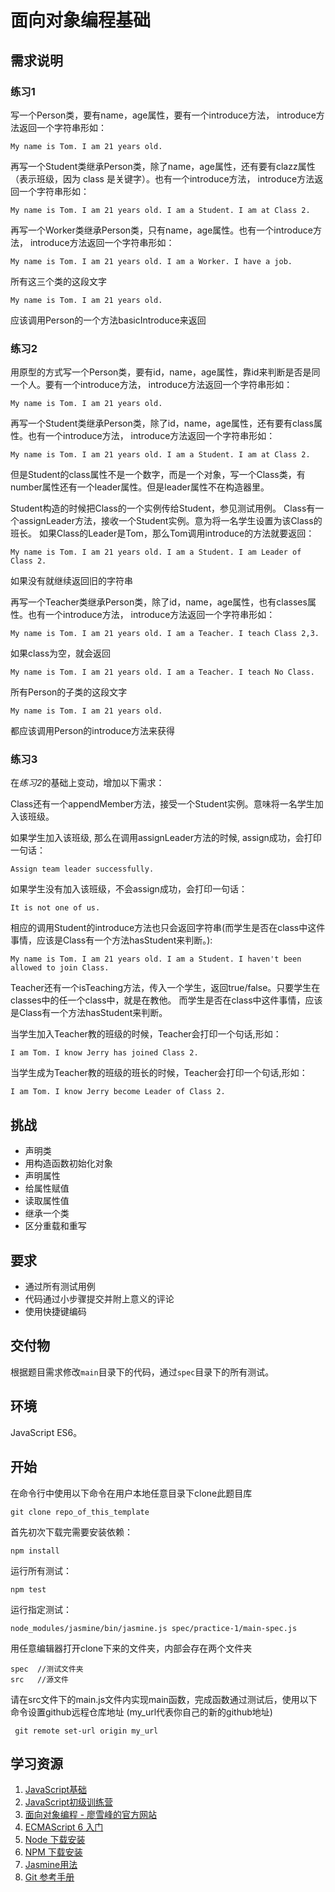 # 面向对象编程基础

## 需求说明
### 练习1
写一个Person类，要有name，age属性，要有一个introduce方法，
introduce方法返回一个字符串形如：

`My name is Tom. I am 21 years old.`

再写一个Student类继承Person类，除了name，age属性，还有要有clazz属性（表示班级，因为 class 是关键字）。也有一个introduce方法，
introduce方法返回一个字符串形如：

`My name is Tom. I am 21 years old. I am a Student. I am at Class 2.`

再写一个Worker类继承Person类，只有name，age属性。也有一个introduce方法，
introduce方法返回一个字符串形如：

`My name is Tom. I am 21 years old. I am a Worker. I have a job.`

所有这三个类的这段文字

`My name is Tom. I am 21 years old.`

应该调用Person的一个方法basicIntroduce来返回

### 练习2
用原型的方式写一个Person类，要有id，name，age属性，靠id来判断是否是同一个人。要有一个introduce方法， introduce方法返回一个字符串形如：

`My name is Tom. I am 21 years old.`

再写一个Student类继承Person类，除了id，name，age属性，还有要有class属性。也有一个introduce方法， introduce方法返回一个字符串形如：

`My name is Tom. I am 21 years old. I am a Student. I am at Class 2.`

但是Student的class属性不是一个数字，而是一个对象，写一个Class类，有number属性还有一个leader属性。但是leader属性不在构造器里。

Student构造的时候把Class的一个实例传给Student，参见测试用例。 Class有一个assignLeader方法，接收一个Student实例。意为将一名学生设置为该Class的班长。 如果Class的Leader是Tom，那么Tom调用introduce的方法就要返回：

`My name is Tom. I am 21 years old. I am a Student. I am Leader of Class 2.`

如果没有就继续返回旧的字符串

再写一个Teacher类继承Person类，除了id，name，age属性，也有classes属性。也有一个introduce方法， introduce方法返回一个字符串形如：

`My name is Tom. I am 21 years old. I am a Teacher. I teach Class 2,3.`

如果class为空，就会返回

`My name is Tom. I am 21 years old. I am a Teacher. I teach No Class.`

所有Person的子类的这段文字

`My name is Tom. I am 21 years old.`

都应该调用Person的introduce方法来获得

### 练习3

在*练习2*的基础上变动，增加以下需求：

Class还有一个appendMember方法，接受一个Student实例。意味将一名学生加入该班级。

如果学生加入该班级, 那么在调用assignLeader方法的时候, assign成功，会打印一句话：

`Assign team leader successfully.`

如果学生没有加入该班级，不会assign成功，会打印一句话：

`It is not one of us.`

相应的调用Student的introduce方法也只会返回字符串(而学生是否在class中这件事情，应该是Class有一个方法hasStudent来判断。):

`My name is Tom. I am 21 years old. I am a Student. I haven't been allowed to join Class.`

Teacher还有一个isTeaching方法，传入一个学生，返回true/false。只要学生在classes中的任一个class中，就是在教他。 而学生是否在class中这件事情，应该是Class有一个方法hasStudent来判断。

当学生加入Teacher教的班级的时候，Teacher会打印一个句话,形如：

`I am Tom. I know Jerry has joined Class 2.`

当学生成为Teacher教的班级的班长的时候，Teacher会打印一个句话,形如：

`I am Tom. I know Jerry become Leader of Class 2.`

## 挑战
* 声明类
* 用构造函数初始化对象
* 声明属性
* 给属性赋值
* 读取属性值
* 继承一个类
* 区分重载和重写

## 要求
* 通过所有测试用例
* 代码通过小步骤提交并附上意义的评论
* 使用快捷键编码

## 交付物
根据题目需求修改`main`目录下的代码，通过`spec`目录下的所有测试。

## 环境
JavaScript ES6。

## 开始
在命令行中使用以下命令在用户本地任意目录下clone此题目库
```
git clone repo_of_this_template
```
首先初次下载完需要安装依赖：
```
npm install
```
运行所有测试：
```
npm test
```
运行指定测试：
```
node_modules/jasmine/bin/jasmine.js spec/practice-1/main-spec.js
```
用任意编辑器打开clone下来的文件夹，内部会存在两个文件夹
```
spec  //测试文件夹
src   //源文件
```
请在src文件下的main.js文件内实现main函数，完成函数通过测试后，使用以下命令设置github远程仓库地址 (my_url代表你自己的新的github地址)
```
 git remote set-url origin my_url
```
## 学习资源
1. [JavaScript基础](http://codefordream.com/courses/js_basic/sections)
2. [JavaScript初级训练营](http://codefordream.com/courses/js_learning_camps/sections)
3. [面向对象编程 - 廖雪峰的官方网站](https://www.liaoxuefeng.com/wiki/001434446689867b27157e896e74d51a89c25cc8b43bdb3000/001434499763408e24c210985d34edcabbca944b4239e20000)
4. [ECMAScript 6 入门](http://es6.ruanyifeng.com/)
5. [Node 下载安装](https://github.com/creationix/nvm)
6. [NPM 下载安装](https://github.com/npm/npm)
7. [Jasmine用法](http://jasmine.github.io/2.4/introduction.html)
8. [Git 参考手册](https://git-scm.com/docs)
